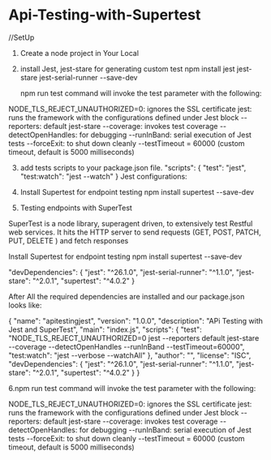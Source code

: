 # Api-Testing-with-Supertest

//SetUp

1. Create a node project in Your Local

2. install Jest, jest-stare for generating custom test
    npm install jest jest-stare jest-serial-runner --save-dev  
    
    npm run test command will invoke the test parameter with the following:

NODE_TLS_REJECT_UNAUTHORIZED=0: ignores the SSL certificate
jest: runs the framework with the configurations defined under Jest block
--reporters: default jest-stare 
--coverage: invokes test coverage
--detectOpenHandles: for debugging
--runInBand: serial execution of Jest tests
--forceExit: to shut down cleanly
--testTimeout = 60000 (custom timeout, default is 5000 milliseconds)
    
3. add tests scripts to your package.json file.
   "scripts": {
  "test": "jest",
  "test:watch": "jest --watch"
   }
Jest configurations:

4. Install Supertest for endpoint testing 
   npm install supertest --save-dev
   


5. Testing endpoints with SuperTest

SuperTest is a node library, superagent driven, to extensively test Restful web services. It hits the HTTP server to send requests (GET, POST, PATCH, PUT, DELETE ) and fetch responses

Install Supertest for endpoint testing 
   npm install supertest --save-dev
   
   "devDependencies": {
    "jest": "^26.1.0",
    "jest-serial-runner": "^1.1.0",
    "jest-stare": "^2.0.1",
    "supertest": "^4.0.2"
  }
  
  After All the required dependencies are installed and our package.json looks like:
  
  {
  "name": "apitestingjest",
  "version": "1.0.0",
  "description": "APi Testing with Jest and SuperTest",
  "main": "index.js",
  "scripts": {
    "test": "NODE_TLS_REJECT_UNAUTHORIZED=0 jest --reporters default jest-stare --coverage --detectOpenHandles --runInBand --testTimeout=60000",
    "test:watch": "jest --verbose --watchAll"
  },
  "author": "",
  "license": "ISC",
  "devDependencies": {
    "jest": "^26.1.0",
    "jest-serial-runner": "^1.1.0",
    "jest-stare": "^2.0.1",
    "supertest": "^4.0.2"
  }
}

6.npm run test command will invoke the test parameter with the following:

NODE_TLS_REJECT_UNAUTHORIZED=0: ignores the SSL certificate
jest: runs the framework with the configurations defined under Jest block
--reporters: default jest-stare 
--coverage: invokes test coverage
--detectOpenHandles: for debugging
--runInBand: serial execution of Jest tests
--forceExit: to shut down cleanly
--testTimeout = 60000 (custom timeout, default is 5000 milliseconds)
  
